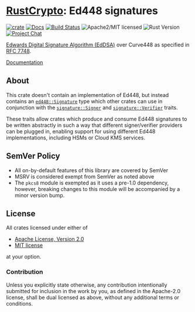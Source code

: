 # [RustCrypto]: Ed448 signatures

[![crate][crate-image]][crate-link]
[![Docs][docs-image]][docs-link]
[![Build Status][build-image]][build-link]
![Apache2/MIT licensed][license-image]
![Rust Version][rustc-image]
[![Project Chat][chat-image]][chat-link]

[Edwards Digital Signature Algorithm (EdDSA)][1] over Curve448 as specified
in [RFC 7748][2].

[Documentation][docs-link]

## About

This crate doesn't contain an implementation of Ed448, but instead
contains an [`ed448::Signature`][3] type which other crates can use in
conjunction with the [`signature::Signer`][4] and [`signature::Verifier`][5]
traits.

These traits allow crates which produce and consume Ed448 signatures
to be written abstractly in such a way that different signer/verifier
providers can be plugged in, enabling support for using different
Ed448 implementations, including HSMs or Cloud KMS services.

## SemVer Policy

- All on-by-default features of this library are covered by SemVer
- MSRV is considered exempt from SemVer as noted above
- The `pkcs8` module is exempted as it uses a pre-1.0 dependency, however,
  breaking changes to this module will be accompanied by a minor version bump.

## License

All crates licensed under either of

 * [Apache License, Version 2.0](http://www.apache.org/licenses/LICENSE-2.0)
 * [MIT license](http://opensource.org/licenses/MIT)

at your option.

### Contribution

Unless you explicitly state otherwise, any contribution intentionally submitted
for inclusion in the work by you, as defined in the Apache-2.0 license, shall be
dual licensed as above, without any additional terms or conditions.

[//]: # (badges)

[crate-image]: https://img.shields.io/crates/v/ed448?logo=rust
[crate-link]: https://crates.io/crates/ed448
[docs-image]: https://docs.rs/ed448/badge.svg
[docs-link]: https://docs.rs/ed448/
[build-image]: https://github.com/RustCrypto/signatures/actions/workflows/ed448.yml/badge.svg
[build-link]: https://github.com/RustCrypto/signatures/actions/workflows/ed448.yml
[license-image]: https://img.shields.io/badge/license-Apache2.0/MIT-blue.svg
[rustc-image]: https://img.shields.io/badge/rustc-1.85+-blue.svg
[chat-image]: https://img.shields.io/badge/zulip-join_chat-blue.svg
[chat-link]: https://rustcrypto.zulipchat.com/#narrow/stream/260048-signatures

[//]: # (links)

[RustCrypto]: https://github.com/RustCrypto

[//]: # (footnotes)

[1]: https://en.wikipedia.org/wiki/EdDSA#Ed448
[2]: https://tools.ietf.org/html/rfc7748
[3]: https://docs.rs/ed448/latest/ed448/struct.Signature.html
[4]: https://docs.rs/signature/latest/signature/trait.Signer.html
[5]: https://docs.rs/signature/latest/signature/trait.Verifier.html
